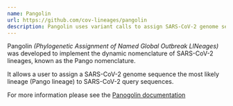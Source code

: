 ```yaml
---
name: Pangolin
url: https://github.com/cov-lineages/pangolin
description: Pangolin uses variant calls to assign SARS-CoV-2 genome sequences to global lineages.
---
```


Pangolin _(Phylogenetic Assignment of Named Global Outbreak LINeages)_ was developed to implement
the dynamic nomenclature of SARS-CoV-2 lineages, known as the Pango nomenclature.

It allows a user to assign a SARS-CoV-2 genome sequence the most likely lineage (Pango lineage) to SARS-CoV-2 query sequences.

For more information please see the [Panogolin documentation](https://cov-lineages.org/pangolin.html)
